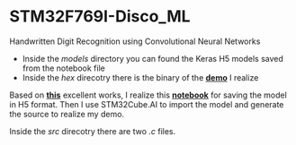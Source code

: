 # STM32F769I-Disco_ML
Handwritten Digit Recognition using Convolutional Neural Networks

- Inside the *models* directory you can found the Keras H5 models saved from the notebook file
- Inside the *hex* direcotry there is the binary of the  **[demo](https://youtu.be/990TrZHKTyQ)** I realize


Based on **[this](https://machinelearningmastery.com/handwritten-digit-recognition-using-convolutional-neural-networks-python-keras/)** excellent works, I realize this **[notebook](https://github.com/cledic/STM32F769I-Disco_ML/blob/master/Mnist_Keras.ipynb)** for saving the model in H5 format. Then I use STM32Cube.AI to import the model and generate the source to realize my demo. 

Inside the *src* direcotry there are two _.c_ files.



